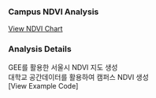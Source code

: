 ### Campus NDVI Analysis

[View NDVI Chart](https://jinuew.github.io/webinfo/assets/ndvi.html) 

### Analysis Details

GEE를 활용한 서울시 NDVI 지도 생성<br>
대학교 공간데이터를 활용하여 캠퍼스 NDVI 생성<br>
[View Example Code]
